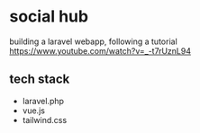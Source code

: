 # social hub

building a laravel webapp, following a tutorial https://www.youtube.com/watch?v=_-t7rUznL94


## tech stack

- laravel.php
- vue.js
- tailwind.css
